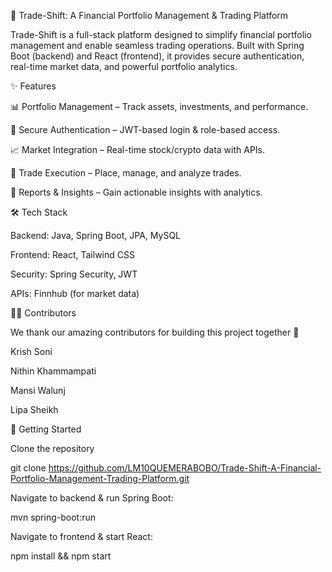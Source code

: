 🚀 Trade-Shift: A Financial Portfolio Management & Trading Platform

Trade-Shift is a full-stack platform designed to simplify financial portfolio management and enable seamless trading operations.
Built with Spring Boot (backend) and React (frontend), it provides secure authentication, real-time market data, and powerful portfolio analytics.

✨ Features

📊 Portfolio Management – Track assets, investments, and performance.

🔐 Secure Authentication – JWT-based login & role-based access.

📈 Market Integration – Real-time stock/crypto data with APIs.

💼 Trade Execution – Place, manage, and analyze trades.

📑 Reports & Insights – Gain actionable insights with analytics.

🛠️ Tech Stack

Backend: Java, Spring Boot, JPA, MySQL

Frontend: React, Tailwind CSS

Security: Spring Security, JWT

APIs: Finnhub (for market data)

👩‍💻 Contributors

We thank our amazing contributors for building this project together 💙

Krish Soni

Nithin Khammampati

Mansi Walunj

Lipa Sheikh

🚀 Getting Started

Clone the repository

git clone https://github.com/LM10QUEMERABOBO/Trade-Shift-A-Financial-Portfolio-Management-Trading-Platform.git

Navigate to backend & run Spring Boot:

mvn spring-boot:run

Navigate to frontend & start React:

npm install && npm start
